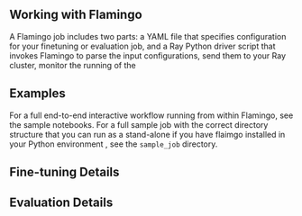 ## Working with Flamingo

A Flamingo job includes two parts: a YAML file that specifies configuration for your finetuning or evaluation job, and a Ray Python driver script that invokes Flamingo to parse the input configurations, send them to your Ray cluster, monitor the running of the

## Examples

For a full end-to-end interactive workflow running from within Flamingo, see the sample notebooks. For a full sample job with the correct directory structure that you can run as a stand-alone if you have flaimgo installed in your Python environment , see the `sample_job` directory.

## Fine-tuning Details



## Evaluation Details
